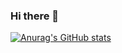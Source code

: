 ### Hi there 👋

[![Anurag's GitHub stats](https://github-readme-stats.vercel.app/api?username=justcallmesu)](https://github.com/anuraghazra/github-readme-stats)

